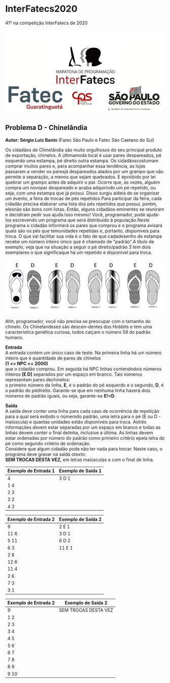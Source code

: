 # InterFatecs2020
41° na competição InterFatecs de 2020

![Logo](/imagens/logo.png)

## Problema D - Chinelândia
**Autor: Sérgio Luiz Banin** (Fatec São Paulo e Fatec São Caetano do Sul)<br>

Os cidadãos de Chinelândia são muito orgulhosos do seu principal produto de exportação, chinelos. A últimamoda local é usar pares despareados,  pé esquerdo uma estampa, pé direito outra estampa. Os cidadãoscostumam comprar muitos pares e, para acompanhar essa tendência, as lojas passaram a vender os paresjá despareados atados por um grampo que não permite a separação, a menos que sejam quebrados. E éproibido por lei quebrar um grampo antes de adquirir o par. Ocorre que, às vezes, alguém compra um novopar despareado e acaba adquirindo um pé repetido, ou seja, com uma estampa que já possui. Disso surgiu aideia de se organizar um evento, a feira de trocas de pés repetidos.Para participar da feira, cada cidadão precisa elaborar uma lista dos pés repetidos que possui, porém, elesnão são bons com listas. Então, alguns cidadãos eminentes se reuniram e decidiram pedir sua ajuda.Isso mesmo! Você, programador, pode ajudá-los escrevendo um programa que será distribuído à população.Neste programa o cidadão informará os pares que comprou e o programa avisará quais são os pés que temunidades repetidas e, portanto, disponíveis para troca.   O que vai facilitar sua vida é o fato de que cadadesenho de estampa recebe um número inteiro único que é chamado de "padrão".A título de exemplo, veja que na situação a seguir o pé direito/padrão 3 tem dois exemplares o que significaque há um repetido e disponível para troca.

![Chinelos](/imagens/chinelos.png)

Ahh, programador, você não precisa se preocupar com o tamanho do chinelo. Os Chinelandeses são descen-dentes dos Hobbits e tem uma característica genética curiosa, todos calçam o número 59 do padrão humano.

**Entrada**<br>
A entrada contém um único caso de teste.  Na primeira linha há um número inteiro que é quantidade de pares de chinelos<br>**(1 <= NPC <= 2000)**<br>que o cidadão comprou. Em seguida há NPC linhas contendodois números inteiros **[E D]** separados por um espaço em branco. Tais números representam pares dechinelos:<br>o primeiro número da linha, **E**, é o padrão do pé esquerdo e o segundo, **D**, é o padrão do pédireito. Garante-se que em nenhuma linha haverá dois números de padrão iguais, ou seja, garante-se **E!=D**.

**Saída**<br>
A saída deve conter uma linha para cada caso de ocorrência de repetição para a qual será exibido o númerodo padrão, uma letra para o pé (E ou D - maiúscula) e quantas unidades estão disponíveis para troca.  Astrês informações devem estar separadas por um espaço em branco e todas as linhas devem conter o final delinha, inclusive a última. As linhas devem estar ordenadas por número do padrão como primeiro critério epela letra do pé como segundo critério de ordenação.<br>
Considere que algum cidadão pode não ter nada para trocar. Neste caso, o programa deve gravar na saída otexto:<br>**SEM TROCAS DESTA VEZ**, em letras maiúsculas e com o final de linha.

| Exemplo de Entrada 1 | Exemplo de Saída 1   |
| -------------------- | -------------------- |
| 4                    | 3 D 1                |
| 1 4                  |                      |
| 2 3                  |                      |
| 3 2                  |                      |
| 4 3                  |                      |

| Exemplo de Entrada 2 | Exemplo de Saída 2   |
| -------------------- | -------------------- |
| 9                    | 2 E 1                |
| 11 6                 | 3 D 1                |
| 5 11                 | 6 D 2                |
| 6 3                  | 11 E 1               |
| 2 8                  |                      |
| 12 6                 |                      |
| 11 4                 |                      |
| 2 6                  |                      |
| 7 3                  |                      |
| 3 1                  |                      |

| Exemplo de Entrada 2 | Exemplo de Saída 2   |
| -------------------- | -------------------- |
| 9                    | SEM TROCAS DESTA VEZ |
| 1 2                  |                      |
| 2 3                  |                      |
| 3 4                  |                      |
| 4 5                  |                      |
| 5 6                  |                      |
| 6 7                  |                      |
| 7 8                  |                      |
| 8 9                  |                      |
| 9 10                 |                      |
